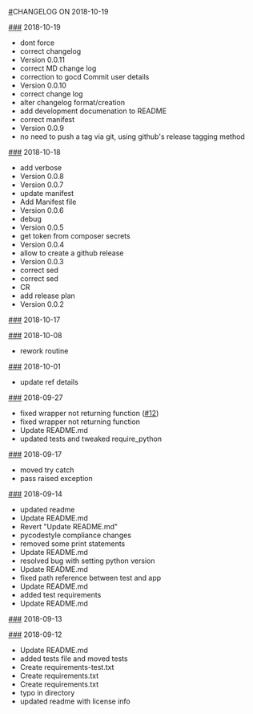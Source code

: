 [#](../../pull/)CHANGELOG ON 2018-10-19

[#](../../pull/)[#](../../pull/)[#](../../pull/) 2018-10-19
  * dont force
  * correct changelog
  * Version 0.0.11
  * correct MD change log
  * correction to gocd Commit user details
  * Version 0.0.10
  * correct change log
  * alter changelog format/creation
  * add development documenation to README
  * correct manifest
  * Version 0.0.9
  * no need to push a tag via git, using github's release tagging method

[#](../../pull/)[#](../../pull/)[#](../../pull/) 2018-10-18
  * add verbose
  * Version 0.0.8
  * Version 0.0.7
  * update manifest
  * Add Manifest file
  * Version 0.0.6
  * debug
  * Version 0.0.5
  * get token from composer secrets
  * Version 0.0.4
  * allow to create a github release
  * Version 0.0.3
  * correct sed
  * correct sed
  * CR
  * add release plan
  * Version 0.0.2

[#](../../pull/)[#](../../pull/)[#](../../pull/) 2018-10-17

[#](../../pull/)[#](../../pull/)[#](../../pull/) 2018-10-08
  * rework routine

[#](../../pull/)[#](../../pull/)[#](../../pull/) 2018-10-01
  * update ref details

[#](../../pull/)[#](../../pull/)[#](../../pull/) 2018-09-27
  * fixed wrapper not returning function ([#12](../../pull/12))
  * fixed wrapper not returning function
  * Update README.md
  * updated tests and tweaked require_python

[#](../../pull/)[#](../../pull/)[#](../../pull/) 2018-09-17
  * moved try catch
  * pass raised exception

[#](../../pull/)[#](../../pull/)[#](../../pull/) 2018-09-14
  * updated readme
  * Update README.md
  * Revert "Update README.md"
  * pycodestyle compliance changes
  * removed some print statements
  * Update README.md
  * resolved bug with setting python version
  * Update README.md
  * fixed path reference between test and app
  * Update README.md
  * added test requirements
  * Update README.md

[#](../../pull/)[#](../../pull/)[#](../../pull/) 2018-09-13

[#](../../pull/)[#](../../pull/)[#](../../pull/) 2018-09-12
  * Update README.md
  * added tests file and moved tests
  * Create requirements-test.txt
  * Create requirements.txt
  * Create requirements.txt
  * typo in directory
  * updated readme with license info
